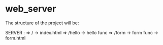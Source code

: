 # web_server

The structure of the project will be:

SERVER :
  => /  -> index.html 
  => /hello -> hello func
  => /form -> form func -> form.html
